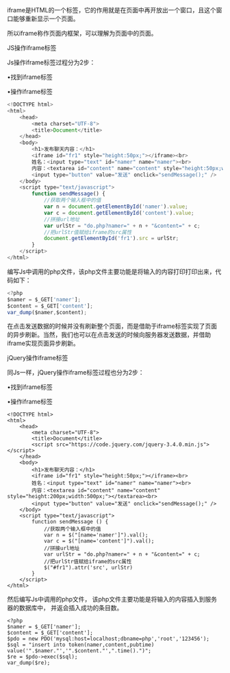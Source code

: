 iframe是HTML的一个标签，它的作用就是在页面中再开放出一个窗口，且这个窗口能够重新显示一个页面。

所以iframe称作页面内框架，可以理解为页面中的页面。

 JS操作iframe标签

Js操作iframe标签过程分为2步：

•找到iframe标签

•操作iframe标签

```js
<!DOCTYPE html>
<html>
    <head>
        <meta charset="UTF-8">
        <title>Document</title>
    </head>
    <body>
        <h1>发布聊天内容：</h1>
        <iframe id="fr1" style="height:50px;"></iframe><br>
        姓名：<input type="text" id="namer" name="namer"><br>
        内容：<textarea id="content" name="content" style="height:50px;width:300px;"></textarea><br>
        <input type="button" value="发送" onclick="sendMessage();" />
    </body>
    <script type="text/javascript">
        function sendMessage() {
            //获取两个输入框中的值
            var n = document.getElementById('namer').value;
            var c = document.getElementById('content').value;
            //拼接url地址
            var urlStr = "do.php?namer=" + n + "&content=" + c;
            //把urlStr值赋给iframe的src属性
            document.getElementById('fr1').src = urlStr;
        }
    </script>
</html>
```

编写Js中调用的php文件，该php文件主要功能是将输入的内容打印打印出来，代码如下：
```js
<?php
$namer = $_GET['namer'];
$content = $_GET['content'];
var_dump($namer,$content);
```
在点击发送数据的时候并没有刷新整个页面，而是借助于iframe标签实现了页面的异步刷新。当然，我们也可以在点击发送的时候向服务器发送数据，并借助iframe实现页面异步刷新。

jQuery操作iframe标签

同Js一样，jQuery操作iframe标签过程也分为2步：

•找到iframe标签

•操作iframe标签
```
<!DOCTYPE html>
<html>
    <head>
        <meta charset="UTF-8">
        <title>Document</title>
        <script src="https://code.jquery.com/jquery-3.4.0.min.js"></script>
    </head>
    <body>
        <h1>发布聊天内容：</h1>
        <iframe id="fr1" style="height:50px;"></iframe><br>
        姓名：<input type="text" id="namer" name="namer"><br>
        内容：<textarea id="content" name="content" style="height:200px;width:500px;"></textarea><br>
        <input type="button" value="发送" onclick="sendMessage();" />
    </body>
    <script type="text/javascript">
        function sendMessage () {
            //获取两个输入框中的值
            var n = $("[name='namer']").val();
            var c = $("[name='content']").val();
            //拼接url地址
            var urlStr = "do.php?namer=" + n + "&content=" + c;
            //把urlStr值赋给iframe的src属性
            $("#fr1").attr('src', urlStr)
        }
    </script>
</html>
```
然后编写Js中调用的php文件，
该php文件主要功能是将输入的内容插入到服务器的数据库中，
并返会插入成功的条目数。
```
<?php
$namer = $_GET['namer'];
$content = $_GET['content'];
$pdo = new PDO('mysql:host=localhost;dbname=php','root','123456');
$sql = "insert into token(namer,content,pubtime) value('".$namer."','".$content."',".time().")";
$re = $pdo->exec($sql);
var_dump($re);
```








